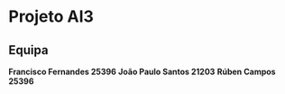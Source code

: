 # Projeto AI3
## Equipa
**Francisco Fernandes 25396**
**João Paulo Santos 21203**
**Rúben Campos 25396**
